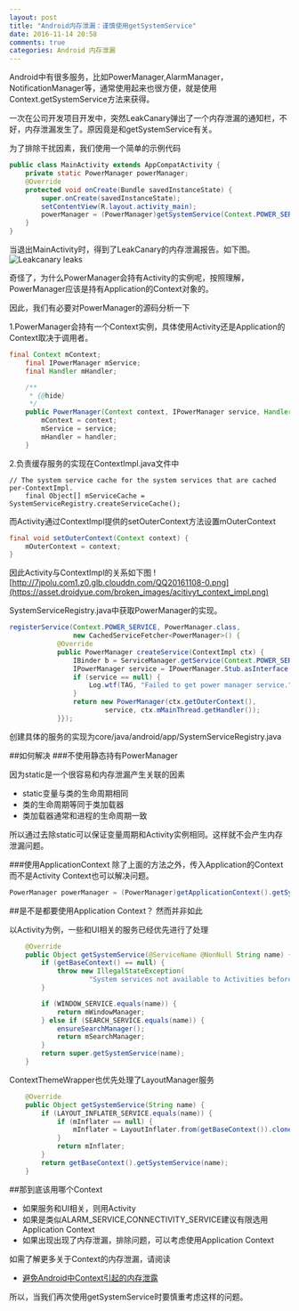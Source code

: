 ```yaml
---
layout: post
title: "Android内存泄漏：谨慎使用getSystemService"
date: 2016-11-14 20:58
comments: true
categories: Android 内存泄漏
---
```


Android中有很多服务，比如PowerManager,AlarmManager，NotificationManager等，通常使用起来也很方便，就是使用Context.getSystemService方法来获得。

一次在公司开发项目开发中，突然LeakCanary弹出了一个内存泄漏的通知栏，不好，内存泄漏发生了。原因竟是和getSystemService有关。

为了排除干扰因素，我们使用一个简单的示例代码
```java
public class MainActivity extends AppCompatActivity {
    private static PowerManager powerManager;
    @Override
    protected void onCreate(Bundle savedInstanceState) {
        super.onCreate(savedInstanceState);
        setContentView(R.layout.activity_main);
        powerManager = (PowerManager)getSystemService(Context.POWER_SERVICE);
    }
}
```

<!--more-->

当退出MainActivity时，得到了LeakCanary的内存泄漏报告。如下图。
![Leakcanary leaks](https://asset.droidyue.com/broken_images/leakcanary_leaks.png)

奇怪了，为什么PowerManager会持有Activity的实例呢，按照理解，PowerManager应该是持有Application的Context对象的。

因此，我们有必要对PowerManager的源码分析一下

1.PowerManager会持有一个Context实例，具体使用Activity还是Application的Context取决于调用者。
```java
final Context mContext;
    final IPowerManager mService;
    final Handler mHandler;

    /**
     * {@hide}
     */
    public PowerManager(Context context, IPowerManager service, Handler handler) {
        mContext = context;
        mService = service;
        mHandler = handler;
    }
```

2.负责缓存服务的实现在ContextImpl.java文件中
```
// The system service cache for the system services that are cached per-ContextImpl.
    final Object[] mServiceCache = SystemServiceRegistry.createServiceCache();
```
而Activity通过ContextImpl提供的setOuterContext方法设置mOuterContext
```java
final void setOuterContext(Context context) {
    mOuterContext = context;
}
```
因此Activity与ContextImpl的关系如下图
![http://7jpolu.com1.z0.glb.clouddn.com/QQ20161108-0.png](https://asset.droidyue.com/broken_images/acitivyt_context_impl.png)

SystemServiceRegistry.java中获取PowerManager的实现。
```java
registerService(Context.POWER_SERVICE, PowerManager.class,
                new CachedServiceFetcher<PowerManager>() {
            @Override
            public PowerManager createService(ContextImpl ctx) {
                IBinder b = ServiceManager.getService(Context.POWER_SERVICE);
                IPowerManager service = IPowerManager.Stub.asInterface(b);
                if (service == null) {
                    Log.wtf(TAG, "Failed to get power manager service.");
                }
                return new PowerManager(ctx.getOuterContext(),
                        service, ctx.mMainThread.getHandler());
            }});
```

创建具体的服务的实现为core/java/android/app/SystemServiceRegistry.java


##如何解决
###不使用静态持有PowerManager

因为static是一个很容易和内存泄漏产生关联的因素

  * static变量与类的生命周期相同
  * 类的生命周期等同于类加载器
  * 类加载器通常和进程的生命周期一致
  
所以通过去除static可以保证变量周期和Activity实例相同。这样就不会产生内存泄漏问题。  

###使用ApplicationContext
除了上面的方法之外，传入Application的Context而不是Activity Context也可以解决问题。
```java
PowerManager powerManager = (PowerManager)getApplicationContext().getSystemService(Context.POWER_SERVICE);
```

##是不是都要使用Application Context？
然而并非如此

以Activity为例，一些和UI相关的服务已经优先进行了处理
```java
    @Override
    public Object getSystemService(@ServiceName @NonNull String name) {
        if (getBaseContext() == null) {
            throw new IllegalStateException(
                    "System services not available to Activities before onCreate()");
        }

        if (WINDOW_SERVICE.equals(name)) {
            return mWindowManager;
        } else if (SEARCH_SERVICE.equals(name)) {
            ensureSearchManager();
            return mSearchManager;
        }
        return super.getSystemService(name);
    }
```
ContextThemeWrapper也优先处理了LayoutManager服务
```java
    @Override
    public Object getSystemService(String name) {
        if (LAYOUT_INFLATER_SERVICE.equals(name)) {
            if (mInflater == null) {
                mInflater = LayoutInflater.from(getBaseContext()).cloneInContext(this);
            }
            return mInflater;
        }
        return getBaseContext().getSystemService(name);
    }
```

##那到底该用哪个Context
  * 如果服务和UI相关，则用Activity
  * 如果是类似ALARM_SERVICE,CONNECTIVITY_SERVICE建议有限选用Application Context
  * 如果出现出现了内存泄漏，排除问题，可以考虑使用Application Context
  

如需了解更多关于Context的内存泄漏，请阅读

  * [避免Android中Context引起的内存泄露](http://droidyue.com/blog/2015/04/12/avoid-memory-leaks-on-context-in-android/)
  
所以，当我们再次使用getSystemService时要慎重考虑这样的问题。